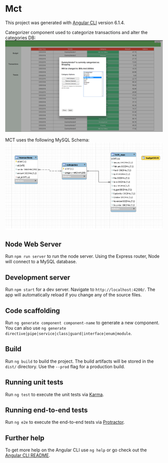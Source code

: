 # Mct

This project was generated with [Angular CLI](https://github.com/angular/angular-cli) version 6.1.4.


Categorizer component used to categorize transactions and alter the categories DB:
![MCT Database](src/assets/mct_screenshot.png)

MCT uses the following MySQL Schema:
![MCT Database](src/assets/mct_schema.png)

## Node Web Server
Run `npm run server` to run the node server. Using the Express router, Node will connect to a MySQL database. 

## Development server

Run `npm start` for a dev server. Navigate to `http://localhost:4200/`. The app will automatically reload if you change any of the source files.

## Code scaffolding

Run `ng generate component component-name` to generate a new component. You can also use `ng generate directive|pipe|service|class|guard|interface|enum|module`.

## Build

Run `ng build` to build the project. The build artifacts will be stored in the `dist/` directory. Use the `--prod` flag for a production build.

## Running unit tests

Run `ng test` to execute the unit tests via [Karma](https://karma-runner.github.io).

## Running end-to-end tests

Run `ng e2e` to execute the end-to-end tests via [Protractor](http://www.protractortest.org/).

## Further help

To get more help on the Angular CLI use `ng help` or go check out the [Angular CLI README](https://github.com/angular/angular-cli/blob/master/README.md).
